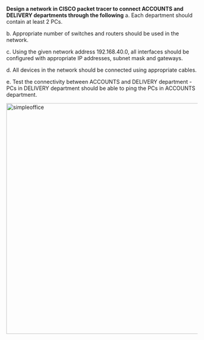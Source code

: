 **Design a network in CISCO packet tracer to connect ACCOUNTS and DELIVERY departments through the following**
a. Each department should contain at least 2 PCs.

b. Appropriate number of switches and routers should be used in the network.

c. Using the given network address 192.168.40.0, all interfaces should be configured with appropriate IP addresses, subnet mask and gateways.

d. All devices in the network should be connected using appropriate cables.

e. Test the connectivity between ACCOUNTS and DELIVERY department -PCs in DELIVERY department should be able to ping the PCs in ACCOUNTS department.


<img width="1220" height="607" alt="simpleoffice" src="https://github.com/user-attachments/assets/78e83bc4-6844-4876-9b29-32b5378de5c7" />
